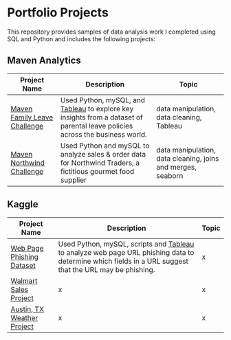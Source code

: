 # Portfolio Projects
This repository provides samples of data analysis work I completed using SQL and Python and includes the following projects:

## Maven Analytics
Project Name  | Description   |  Topic
------------- | ------------- | ------------------
[Maven Family Leave Challenge](https://github.com/lnunag/DataAnalysis/tree/master/Parental%20Leave%20Policies)  | Used Python, mySQL, and [Tableau](https://public.tableau.com/views/ParentalLeavePolicies_16910255483780/Dashboard1?:language=en-US&:sid=&:redirect=auth&:display_count=n&:origin=viz_share_link) to explore key insights from a dataset of parental leave policies across the business world. | data manipulation, data cleaning, Tableau
[Maven Northwind Challenge](https://github.com/lnunag/DataAnalysis/tree/master/Northwind%20Traders)  | Used Python and mySQL to analyze sales & order data for Northwind Traders, a fictitious gourmet food supplier | data manipulation, data cleaning, joins and merges, seaborn

## Kaggle
Project Name  | Description   |  Topic
------------- | ------------- | ------------------
[Web Page Phishing Dataset](https://github.com/lnunag/DataAnalysis/tree/master/Web%20Page%20Phishing)  | Used Python, mySQL, scripts and [Tableau]() to analyze web page URL phishing data to determine which fields in a URL suggest that the URL may be phishing. | x
[Walmart Sales Project]()  | x | x
[Austin, TX Weather Project]()  | x | x
